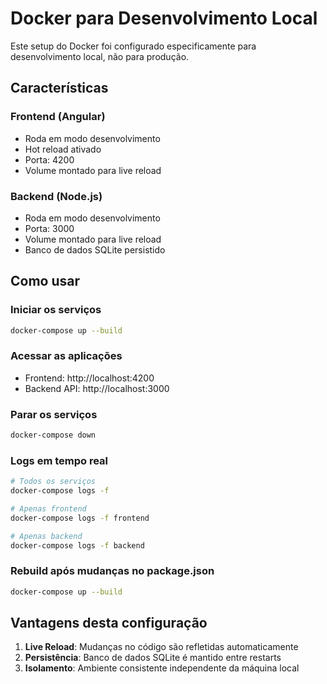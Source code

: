 # Docker para Desenvolvimento Local

Este setup do Docker foi configurado especificamente para desenvolvimento local, não para produção.

## Características

### Frontend (Angular)

- Roda em modo desenvolvimento
- Hot reload ativado
- Porta: 4200
- Volume montado para live reload

### Backend (Node.js)

- Roda em modo desenvolvimento
- Porta: 3000
- Volume montado para live reload
- Banco de dados SQLite persistido

## Como usar

### Iniciar os serviços

```bash
docker-compose up --build
```

### Acessar as aplicações

- Frontend: http://localhost:4200
- Backend API: http://localhost:3000

### Parar os serviços

```bash
docker-compose down
```

### Logs em tempo real

```bash
# Todos os serviços
docker-compose logs -f

# Apenas frontend
docker-compose logs -f frontend

# Apenas backend
docker-compose logs -f backend
```

### Rebuild após mudanças no package.json

```bash
docker-compose up --build
```

## Vantagens desta configuração

1. **Live Reload**: Mudanças no código são refletidas automaticamente
2. **Persistência**: Banco de dados SQLite é mantido entre restarts
3. **Isolamento**: Ambiente consistente independente da máquina local
